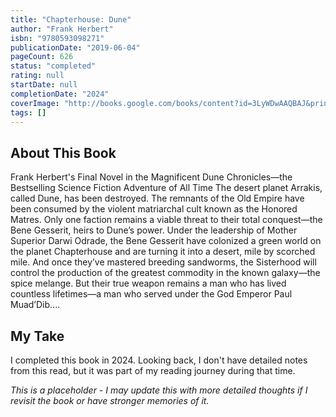```yaml
---
title: "Chapterhouse: Dune"
author: "Frank Herbert"
isbn: "9780593098271"
publicationDate: "2019-06-04"
pageCount: 626
status: "completed"
rating: null
startDate: null
completionDate: "2024"
coverImage: "http://books.google.com/books/content?id=3LyWDwAAQBAJ&printsec=frontcover&img=1&zoom=1&source=gbs_api"
tags: []
---
```


## About This Book

Frank Herbert's Final Novel in the Magnificent Dune Chronicles—the Bestselling Science Fiction Adventure of All Time The desert planet Arrakis, called Dune, has been destroyed. The remnants of the Old Empire have been consumed by the violent matriarchal cult known as the Honored Matres. Only one faction remains a viable threat to their total conquest—the Bene Gesserit, heirs to Dune’s power. Under the leadership of Mother Superior Darwi Odrade, the Bene Gesserit have colonized a green world on the planet Chapterhouse and are turning it into a desert, mile by scorched mile. And once they’ve mastered breeding sandworms, the Sisterhood will control the production of the greatest commodity in the known galaxy—the spice melange. But their true weapon remains a man who has lived countless lifetimes—a man who served under the God Emperor Paul Muad’Dib....

## My Take

I completed this book in 2024. Looking back, I don't have detailed notes from this read, but it was part of my reading journey during that time.

*This is a placeholder - I may update this with more detailed thoughts if I revisit the book or have stronger memories of it.*
